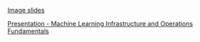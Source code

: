 [Image slides](https://docs.google.com/presentation/d/1FgdHYh_7aMqRfIfNzsfAmMufF7aCucakpmgPxa4D2xo/edit?usp=sharing)

[Presentation - Machine Learning Infrastructure and Operations Fundamentals](https://docs.google.com/presentation/d/1YD41nLnC29RChZe2K7mec9WxqkREZcrDGCxOlDUPwKs/edit#slide=id.g2b0579c4a6d_0_124)